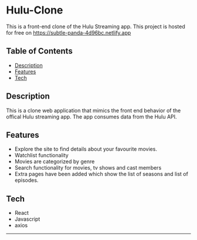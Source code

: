 # Hulu-Clone

This is a front-end clone of the Hulu Streaming app. This project is hosted for free on https://subtle-panda-4d96bc.netlify.app
<br>

## Table of Contents
- [Description](#description)
- [Features](#features)
- [Tech](#tech)

## Description
This is a clone web application that mimics the front end behavior of the offical Hulu streaming app. The app consumes data from the Hulu API.


## Features

- Explore the site to find details about your favourite movies.
- Watchlist functionality 
- Movies are categorized by genre
- Search functionality for movies, tv shows and cast members
- Extra pages have been added which show the list of seasons and list of episodes.

## Tech
* React
* Javascript
* axios

---
<br>
